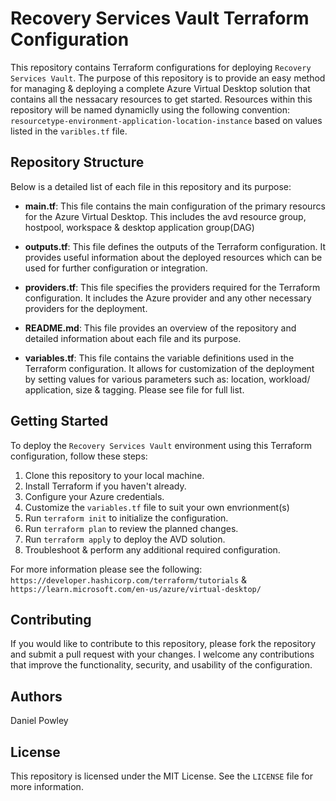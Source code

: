 # Recovery Services Vault Terraform Configuration

This repository contains Terraform configurations for deploying `Recovery Services Vault`. The purpose of this repository is to provide an easy method for managing & deploying a complete Azure Virtual Desktop solution that contains all the nessacary resources to get started. Resources within this repository will be named dynamiclly using the following convention: `resourcetype-environment-application-location-instance` based on values listed in the `varibles.tf` file.

## Repository Structure

Below is a detailed list of each file in this repository and its purpose:

- **main.tf**: This file contains the main configuration of the primary resourcs for the Azure Virtual Desktop. This includes the avd resource group, hostpool, workspace & desktop application group(DAG) 

- **outputs.tf**: This file defines the outputs of the Terraform configuration. It provides useful information about the deployed resources which can be used for further configuration or integration.

- **providers.tf**: This file specifies the providers required for the Terraform configuration. It includes the Azure provider and any other necessary providers for the deployment.

- **README.md**: This file provides an overview of the repository and detailed information about each file and its purpose.

- **variables.tf**: This file contains the variable definitions used in the Terraform configuration. It allows for customization of the deployment by setting values for various parameters such as: location, workload/ application, size & tagging. Please see file for full list. 

## Getting Started

To deploy the `Recovery Services Vault` environment using this Terraform configuration, follow these steps:

1. Clone this repository to your local machine.
2. Install Terraform if you haven't already.
3. Configure your Azure credentials.
4. Customize the `variables.tf` file to suit your own envrionment(s)
5. Run `terraform init` to initialize the configuration.
6. Run `terraform plan` to review the planned changes.
7. Run `terraform apply` to deploy the AVD solution.
8. Troubleshoot & perform any additional required configuration.

For more information please see the following: `https://developer.hashicorp.com/terraform/tutorials` & `https://learn.microsoft.com/en-us/azure/virtual-desktop/`

## Contributing

If you would like to contribute to this repository, please fork the repository and submit a pull request with your changes. I welcome any contributions that improve the functionality, security, and usability of the configuration.

## Authors
Daniel Powley

## License

This repository is licensed under the MIT License. See the `LICENSE` file for more information.